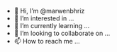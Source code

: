- 👋 Hi, I’m @marwenbhriz
- 👀 I’m interested in ...
- 🌱 I’m currently learning ...
- 💞️ I’m looking to collaborate on ...
- 📫 How to reach me ...

<!---
marwenbhriz/marwenbhriz is a ✨ special ✨ repository because its `README.md` (this file) appears on your GitHub profile.
You can click the Preview link to take a look at your changes.
--->

